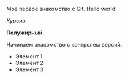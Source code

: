 Моё первое знакомство с Git.
Hello world!

*Курсив.*

**Полужирный.**

Начинаем знакомство с контролем версий. 

* Элемент 1
* Элемент 2
* Элемент 3
